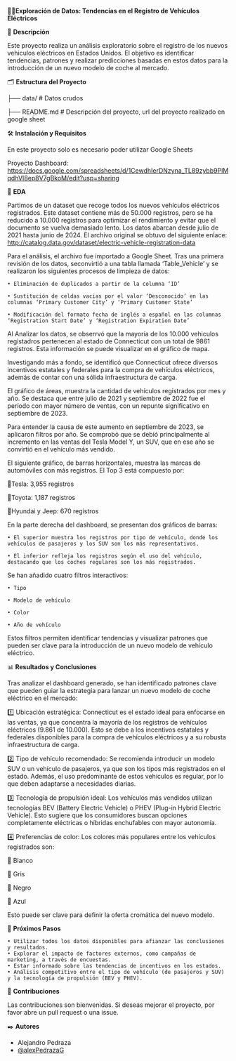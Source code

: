 🚗🔋**Exploración de Datos: Tendencias en el Registro de Vehículos Eléctricos**



📖 **Descripción**

Este proyecto realiza un análisis exploratorio sobre el registro de los nuevos vehiculos eléctricos en Estados Unidos. El objetivo es identificar tendencias, patrones y realizar predicciones basadas en estos datos para la introducción de un nuevo modelo de coche al mercado.



🗂️ **Estructura del Proyecto**

├── data/ # Datos crudos

├── README.md # Descripción del proyecto, url del proyecto realizado en google sheet



🛠️ **Instalación y Requisitos**

En este proyecto solo es necesario poder utilizar Google Sheets 

Proyecto Dashboard: https://docs.google.com/spreadsheets/d/1CewdhIerDNzyna_TL89zybb9PlMqdhVI8ep8V7gBkoM/edit?usp=sharing



📝 **EDA**

Partimos de un dataset que recoge todos los nuevos vehículos eléctricos registrados. Este dataset contiene más de 50.000 registros, pero se ha reducido a 10.000 registros para optimizar el rendimiento y evitar que el documento se vuelva demasiado lento. Los datos abarcan desde julio de 2021 hasta junio de 2024. El archivo original se obtuvo del siguiente enlace: http://catalog.data.gov/dataset/electric-vehicle-registration-data

Para el análisis, el archivo fue importado a Google Sheet. Tras una primera revisión de los datos, seconvirtió a  una tabla llamada ‘Table_Vehicle’ y se realizaron los siguientes procesos de limpieza de datos:

    • Eliminación de duplicados a partir de la columna ‘ID’
    
    • Sustitución de celdas vacias por el valor ‘Desconocido’ en las columnas ‘Primary Customer City’ y ‘Primary Customer State’
    
    • Modificación del formato fecha de inglés a español en las columnas ‘Registration Start Date’ y ‘Registration Expiration Date’
    

Al Analizar los datos, se obserrvó que la mayoría de los 10.000 vehiculos registadros pertenecen al estado de Connecticut con un total de 9861 registros. Esta información se puede visualizar en el gráfico de mapa.

Investigando más a fondo, se identificó que Connecticut ofrece diversos incentivos estatales y federales para la compra de vehículos eléctricos, además de contar con una sólida infraestructura de carga.

El gráfico de áreas, muestra la cantidad de vehículos registrados por mes y año. Se destaca que entre julio de 2021 y septiembre de 2022 fue el período con mayor número de ventas, con un repunte significativo en septiembre de 2023.

Para entender la causa de este aumento en septiembre de 2023, se aplicaron filtros por año. Se comprobó que se debió principalmente al incremento en las ventas del Tesla Model Y, un SUV, que en ese año se convirtió en el vehículo más vendido.

El siguiente gráfico, de barras horizontales, muestra las marcas de automóviles con más registros. El Top 3 está compuesto por:

🔹Tesla: 3,955 registros

🔹Toyota: 1,187 registros

🔹Hyundai y Jeep: 670 registros

En la parte derecha del dashboard, se presentan dos gráficos de barras:

    • El superior muestra los registros por tipo de vehículo, donde los vehículos de pasajeros y los SUV son los más representativos.
    
    • El inferior refleja los registros según el uso del vehículo, destacando que los coches regulares son los más registrados.

Se han añadido cuatro filtros interactivos:

    • Tipo
    
    • Modelo de vehículo
    
    • Color
    
    • Año de vehículo
    
Estos filtros permiten identificar tendencias y visualizar patrones que pueden ser clave para la introducción de un nuevo modelo de vehículo eléctrico.



📊 **Resultados y Conclusiones**

Tras analizar el dashboard generado, se han identificado patrones clave que pueden guiar la estrategia para lanzar un nuevo modelo de coche eléctrico en el mercado:

1️⃣ Ubicación estratégica:
Connecticut es el estado ideal para enfocarse en las ventas, ya que concentra la mayoría de los registros de vehículos eléctricos (9.861 de 10.000).
Esto se debe a los incentivos estatales y federales disponibles para la compra de vehículos eléctricos y a su robusta infraestructura de carga.

2️⃣ Tipo de vehículo recomendado:
Se recomienda introducir un modelo SUV o un vehículo de pasajeros, ya que son los tipos más registrados en el estado.
Además, el uso predominante de estos vehículos es regular, por lo que deben adaptarse a necesidades diarias.

3️⃣ Tecnología de propulsión ideal:
Los vehículos más vendidos utilizan tecnologías BEV (Battery Electric Vehicle) o PHEV (Plug-in Hybrid Electric Vehicle).
Esto sugiere que los consumidores buscan opciones completamente eléctricas o híbridas enchufables con mayor autonomía.

4️⃣ Preferencias de color:
Los colores más populares entre los vehículos registrados son:

🔹 Blanco

🔹 Gris

🔹 Negro

🔹 Azul

Esto puede ser clave para definir la oferta cromática del nuevo modelo.



🔄 **Próximos Pasos**

    • Utilizar todos los datos disponibles para afianzar las conclusiones y resultados.
    • Explorar el impacto de factores externos, como campañas de marketing, a través de encuestas.
    • Estar informado sobre las tendencias de incentivos en los estados.
    • Análisis competitivo entre el tipo de vehículo (de pasajeros y SUV) y la tecnología de propulsión (BEV y PHEV).



🤝 **Contribuciones**

Las contribuciones son bienvenidas. Si deseas mejorar el proyecto, por favor
abre un pull request o una issue.



✒️ **Autores**

- Alejandro Pedraza
- [@alexPedrazaG](https://github.com/alexPedrazaG/Proyecto_Dashboard.git)
